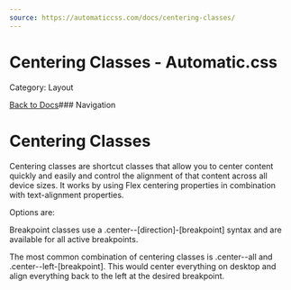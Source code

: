 ```yaml
---
source: https://automaticcss.com/docs/centering-classes/
---
```


# Centering Classes - Automatic.css

Category: Layout

[Back to Docs](https://automaticcss.com/docs)### Navigation

# Centering Classes

Centering classes are shortcut classes that allow you to center content quickly and easily and control the alignment of that content across all device sizes. It works by using Flex centering properties in combination with text-alignment properties.

Options are:

Breakpoint classes use a .center--[direction]-[breakpoint] syntax and are available for all active breakpoints.

The most common combination of centering classes is .center--all and .center--left-[breakpoint]. This would center everything on desktop and align everything back to the left at the desired breakpoint.

